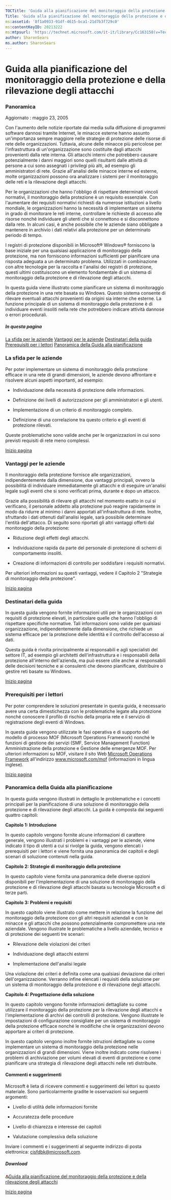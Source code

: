 ```yaml
---
TOCTitle: 'Guida alla pianificazione del monitoraggio della protezione e della rilevazione degli attacchi - Panoramica'
Title: 'Guida alla pianificazione del monitoraggio della protezione e della rilevazione degli attacchi - Panoramica'
ms:assetid: '8f1a0933-91df-4615-bca1-21d7b3f729c0'
ms:contentKeyID: 20213222
ms:mtpsurl: 'https://technet.microsoft.com/it-it/library/Cc163158(v=TechNet.10)'
author: SharonSears
ms.author: SharonSears
---
```


Guida alla pianificazione del monitoraggio della protezione e della rilevazione degli attacchi
==============================================================================================

### Panoramica

Aggiornato : maggio 23, 2005

Con l'aumento delle notizie riportate dai media sulla diffusione di programmi software dannosi tramite Internet, le minacce esterne hanno assunto un'importanza sempre maggiore nelle strategie di protezione delle risorse di rete delle organizzazioni. Tuttavia, alcune delle minacce più pericolose per l'infrastruttura di un'organizzazione sono costituite dagli attacchi provenienti dalla rete interna. Gli attacchi interni che potrebbero causare potenzialmente i danni maggiori sono quelli risultanti dalle attività di persone a cui sono assegnati i privilegi più alti, ad esempio gli amministratori di rete. Grazie all'analisi delle minacce interne ed esterne, molte organizzazioni possono ora analizzare i sistemi per il monitoraggio delle reti e la rilevazione degli attacchi.

Per le organizzazioni che hanno l'obbligo di rispettare determinati vincoli normativi, il monitoraggio della protezione è un requisito essenziale. Con l'aumentare dei requisiti normativi richiesti da numerose istituzioni a livello mondiale, le organizzazioni hanno la necessità di implementare un sistema in grado di monitorare le reti interne, controllare le richieste di accesso alle risorse nonché individuare gli utenti che si connettono e si disconnettono dalla rete. In alcuni casi, è anche possibile che le aziende siano obbligate a mantenere in archivio i dati relativi alla protezione per un determinato periodo di tempo.

I registri di protezione disponibili in Microsoft® Windows® forniscono la base iniziale per una qualsiasi applicazione di monitoraggio della protezione, ma non forniscono informazioni sufficienti per pianificare una risposta adeguata a un determinato problema. Utilizzati in combinazione con altre tecnologie per la raccolta e l'analisi dei registri di protezione, questi ultimi costituiscono un elemento fondamentale di un sistema di monitoraggio della protezione e di rilevazione degli attacchi.

In questa guida viene illustrato come pianificare un sistema di monitoraggio della protezione in una rete basata su Windows. Questo sistema consente di rilevare eventuali attacchi provenienti da origini sia interne che esterne. La funzione principale di un sistema di monitoraggio della protezione è di individuare eventi insoliti nella rete che potrebbero indicare attività dannose o errori procedurali.

##### In questa pagina

[](#eeaa)[La sfida per le aziende](#eeaa)
[](#edaa)[Vantaggi per le aziende](#edaa)
[](#ecaa)[Destinatari della guida](#ecaa)
[](#ebaa)[Prerequisiti per i lettori](#ebaa)
[](#eaaa)[Panoramica della Guida alla pianificazione](#eaaa)

### La sfida per le aziende

Per poter implementare un sistema di monitoraggio della protezione efficace in una rete di grandi dimensioni, le aziende devono affrontare e risolvere alcuni aspetti importanti, ad esempio:

-   Individuazione della necessità di protezione delle informazioni.

-   Definizione dei livelli di autorizzazione per gli amministratori e gli utenti.

-   Implementazione di un criterio di monitoraggio completo.

-   Definizione di una correlazione tra questo criterio e gli eventi di protezione rilevati.

Queste problematiche sono valide anche per le organizzazioni in cui sono previsti requisiti di rete meno complessi.

[](#mainsection)[Inizio pagina](#mainsection)

### Vantaggi per le aziende

Il monitoraggio della protezione fornisce alle organizzazioni, indipendentemente dalla dimensione, due vantaggi principali, ovvero la possibilità di individuare immediatamente gli attacchi e di eseguire un'analisi legale sugli eventi che si sono verificati prima, durante e dopo un attacco.

Grazie alla possibilità di rilevare gli attacchi nel momento esatto in cui si verificano, il personale addetto alla protezione può reagire rapidamente in modo da ridurre al minimo i danni apportati all'infrastruttura di rete. Inoltre, sfruttando i dati ottenuti dall'analisi legale, sarà possibile determinare l'entità dell'attacco. Di seguito sono riportati gli altri vantaggi offerti dal monitoraggio della protezione:

-   Riduzione degli effetti degli attacchi.

-   Individuazione rapida da parte del personale di protezione di schemi di comportamento insoliti.

-   Creazione di informazioni di controllo per soddisfare i requisiti normativi.

Per ulteriori informazioni su questi vantaggi, vedere il Capitolo 2 "Strategie di monitoraggio della protezione".

[](#mainsection)[Inizio pagina](#mainsection)

### Destinatari della guida

In questa guida vengono fornite informazioni utili per le organizzazioni con requisiti di protezione elevati, in particolare quelle che hanno l'obbligo di rispettare specifiche normative. Tali informazioni sono valide per qualsiasi organizzazione, indipendentemente dalla dimensione, che richiede un sistema efficace per la protezione delle identità e il controllo dell'accesso ai dati.

Questa guida è rivolta principalmente ai responsabili e agli specialisti del settore IT, ad esempio gli architetti dell'infrastruttura e i responsabili della protezione all'interno dell'azienda, ma può essere utile anche ai responsabili delle decisioni tecniche e ai consulenti che devono pianificare, distribuire o gestire reti basate su Windows.

[](#mainsection)[Inizio pagina](#mainsection)

### Prerequisiti per i lettori

Per poter comprendere le soluzioni presentate in questa guida, è necessario avere una certa dimestichezza con le problematiche legate alla protezione nonché conoscere il profilo di rischio della propria rete e il servizio di registrazione degli eventi di Windows.

In questa guida vengono utilizzate le fasi operativa e di supporto del modello di processo MOF (Microsoft Operations Framework) nonché le funzioni di gestione dei servizi (SMF, Service Management Function) Amministrazione della protezione e Gestione delle emergenze MOF. Per ulteriori informazioni su MOF, visitare il sito Web [Microsoft Operations Framework](http://www.microsoft.com/mof) all'indirizzo www.microsoft.com/mof (informazioni in lingua inglese).

[](#mainsection)[Inizio pagina](#mainsection)

### Panoramica della Guida alla pianificazione

In questa guida vengono illustrati in dettaglio le problematiche e i concetti principali per la pianificazione di una soluzione di monitoraggio della protezione e di rilevazione degli attacchi. La guida è composta dai seguenti quattro capitoli:

**Capitolo 1: Introduzione**

In questo capitolo vengono fornite alcune informazioni di carattere generale, vengono illustrati i problemi e i vantaggi per le aziende, viene indicato il tipo di utenti a cui si rivolge la guida, vengono elencati i prerequisiti per i lettori e viene fornita una panoramica dei capitoli e degli scenari di soluzione contenuti nella guida.

**Capitolo 2: Strategie di monitoraggio della protezione**

In questo capitolo viene fornita una panoramica delle diverse opzioni disponibili per l'implementazione di una soluzione di monitoraggio della protezione e di rilevazione degli attacchi basata su tecnologie Microsoft e di terze parti.

**Capitolo 3: Problemi e requisiti**

In questo capitolo viene illustrato come mettere in relazione la funzione del monitoraggio della protezione con gli altri requisiti aziendali e con le minacce e gli attacchi che possono potenzialmente compromettere una rete aziendale. Vengono illustrate le problematiche a livello aziendale, tecnico e di protezione dei seguenti tre scenari:

-   Rilevazione delle violazioni dei criteri

-   Individuazione degli attacchi esterni

-   Implementazione dell'analisi legale

Una violazione dei criteri è definita come una qualsiasi deviazione dai criteri dell'organizzazione. Verranno infine elencati i requisiti della soluzione per un sistema di monitoraggio della protezione e di rilevazione degli attacchi.

**Capitolo 4: Progettazione della soluzione**

In questo capitolo vengono fornite informazioni dettagliate su come utilizzare il monitoraggio della protezione per la rilevazione degli attacchi e l'implementazione di archivi dei controlli di protezione. Vengono illustrate le impostazioni di configurazione consigliate per un sistema di monitoraggio della protezione efficace nonché le modifiche che le organizzazioni devono apportare ai criteri di protezione.

In questo capitolo vengono inoltre fornite istruzioni dettagliate su come implementare un sistema di monitoraggio della protezione nelle organizzazioni di grandi dimensioni. Viene inoltre indicato come risolvere i problemi di archiviazione per volumi elevati di eventi di protezione e come pianificare una strategia di rilevazione degli attacchi nelle reti distribuite.

#### Commenti e suggerimenti

Microsoft è lieta di ricevere commenti e suggerimenti dei lettori su questo materiale. Sono particolarmente gradite le osservazioni sui seguenti argomenti:

-   Livello di utilità delle informazioni fornite

-   Accuratezza delle procedure

-   Livello di chiarezza e interesse dei capitoli

-   Valutazione complessiva della soluzione

Inviare i commenti e i suggerimenti al seguente indirizzo di posta elettronica: [cisfdbk@microsoft.com](mailto:cisfdbk@microsoft.com?subject=the%20security%20monitoring%20and%20attack%20detection%20planning%20guide).

##### Download

[![](/security-updates/images/Cc163158.icon_exe(it-it,TechNet.10).gif)Guida alla pianificazione del monitoraggio della protezione e della rilevazione degli attacchi](http://go.microsoft.com/fwlink/?linkid=41310)

[](#mainsection)[Inizio pagina](#mainsection)
